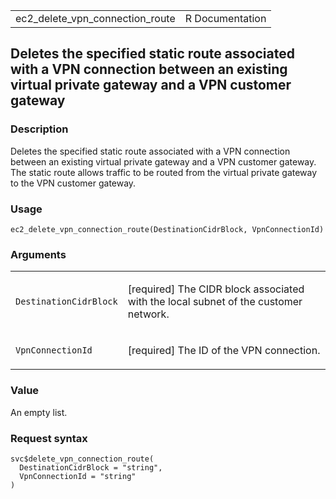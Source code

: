 <table style="width: 100%;">
<tbody>
<tr class="odd">
<td>ec2_delete_vpn_connection_route</td>
<td style="text-align: right;">R Documentation</td>
</tr>
</tbody>
</table>

## Deletes the specified static route associated with a VPN connection between an existing virtual private gateway and a VPN customer gateway

### Description

Deletes the specified static route associated with a VPN connection
between an existing virtual private gateway and a VPN customer gateway.
The static route allows traffic to be routed from the virtual private
gateway to the VPN customer gateway.

### Usage

    ec2_delete_vpn_connection_route(DestinationCidrBlock, VpnConnectionId)

### Arguments

<table>
<colgroup>
<col style="width: 35%" />
<col style="width: 65%" />
</colgroup>
<tbody>
<tr class="odd">
<td><code
id="ec2_delete_vpn_connection_route_:_DestinationCidrBlock">DestinationCidrBlock</code></td>
<td><p>[required] The CIDR block associated with the local subnet of the
customer network.</p></td>
</tr>
<tr class="even">
<td><code
id="ec2_delete_vpn_connection_route_:_VpnConnectionId">VpnConnectionId</code></td>
<td><p>[required] The ID of the VPN connection.</p></td>
</tr>
</tbody>
</table>

### Value

An empty list.

### Request syntax

    svc$delete_vpn_connection_route(
      DestinationCidrBlock = "string",
      VpnConnectionId = "string"
    )
